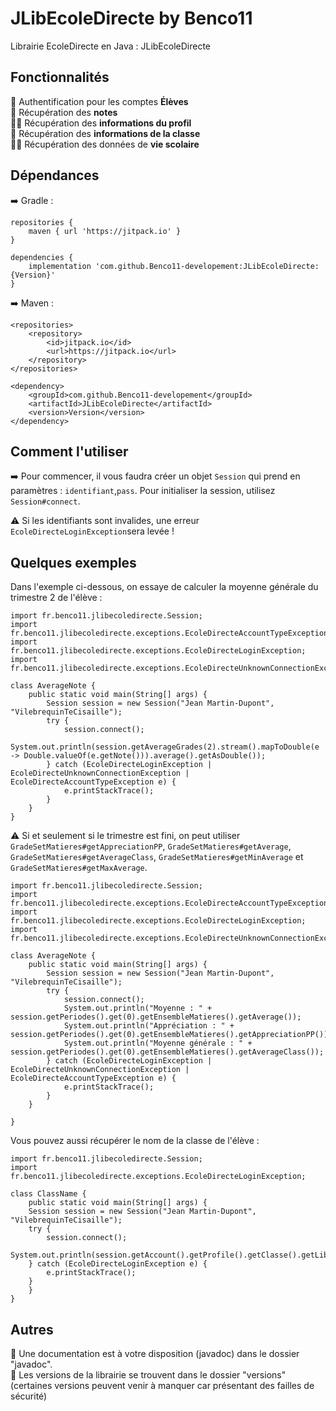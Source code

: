 # JLibEcoleDirecte by Benco11
Librairie EcoleDirecte en Java : JLibEcoleDirecte

## Fonctionnalités
🔐 Authentification pour les comptes **Élèves**  
📑 Récupération des **notes**  
👦🏻 Récupération des **informations du profil**  
🏫 Récupération des **informations de la classe**  
🏃🏽 Récupération des données de **vie scolaire**  

## Dépendances

➡️ Gradle :

```
repositories {
	maven { url 'https://jitpack.io' }
}

dependencies {
	implementation 'com.github.Benco11-developement:JLibEcoleDirecte:{Version}'
}
```

➡️ Maven :

```
<repositories>
	<repository>
		<id>jitpack.io</id>
		<url>https://jitpack.io</url>
	</repository>
</repositories>

<dependency>
	<groupId>com.github.Benco11-developement</groupId>
	<artifactId>JLibEcoleDirecte</artifactId>
	<version>Version</version>
</dependency>
````
		

## Comment l'utiliser

➡️ Pour commencer, il vous faudra créer un objet `Session` qui prend en paramètres : `identifiant`,`pass`.
Pour initialiser la session, utilisez `Session#connect`. 

⚠️ Si les identifiants sont invalides, une erreur `EcoleDirecteLoginException`sera levée !

## Quelques exemples

Dans l'exemple ci-dessous, on essaye de calculer la moyenne générale du trimestre 2 de l'élève  :

    import fr.benco11.jlibecoledirecte.Session;
    import fr.benco11.jlibecoledirecte.exceptions.EcoleDirecteAccountTypeException;
    import fr.benco11.jlibecoledirecte.exceptions.EcoleDirecteLoginException;
    import fr.benco11.jlibecoledirecte.exceptions.EcoleDirecteUnknownConnectionException;
    
    class AverageNote {
	    public static void main(String[] args) {
    		Session session = new Session("Jean Martin-Dupont", "VilebrequinTeCisaille");
			try {
				session.connect();
		    	System.out.println(session.getAverageGrades(2).stream().mapToDouble(e -> Double.valueOf(e.getNote())).average().getAsDouble());
			} catch (EcoleDirecteLoginException | EcoleDirecteUnknownConnectionException | EcoleDirecteAccountTypeException e) {
    	    	e.printStackTrace();
			}
	    }
    }


⚠️ Si et seulement si le trimestre est fini, on peut utiliser `GradeSetMatieres#getAppreciationPP`, `GradeSetMatieres#getAverage`, `GradeSetMatieres#getAverageClass`, `GradeSetMatieres#getMinAverage` et `GradeSetMatieres#getMaxAverage`.

    import fr.benco11.jlibecoledirecte.Session;
    import fr.benco11.jlibecoledirecte.exceptions.EcoleDirecteAccountTypeException;
    import fr.benco11.jlibecoledirecte.exceptions.EcoleDirecteLoginException;
    import fr.benco11.jlibecoledirecte.exceptions.EcoleDirecteUnknownConnectionException;
       
    class AverageNote {
        public static void main(String[] args) {
        	Session session = new Session("Jean Martin-Dupont", "VilebrequinTeCisaille");
        	try {
		    	session.connect();
		    	System.out.println("Moyenne : " + session.getPeriodes().get(0).getEnsembleMatieres().getAverage());
				System.out.println("Appréciation : " + session.getPeriodes().get(0).getEnsembleMatieres().getAppreciationPP());
				System.out.println("Moyenne générale : " + session.getPeriodes().get(0).getEnsembleMatieres().getAverageClass());
        	} catch (EcoleDirecteLoginException | EcoleDirecteUnknownConnectionException | EcoleDirecteAccountTypeException e) {
	            e.printStackTrace();
        	}
        }
       
    }
	
Vous pouvez aussi récupérer le nom de la classe de l'élève :

    import fr.benco11.jlibecoledirecte.Session;
    import fr.benco11.jlibecoledirecte.exceptions.EcoleDirecteLoginException;
    
    class ClassName {
	    public static void main(String[] args) {
    	Session session = new Session("Jean Martin-Dupont", "VilebrequinTeCisaille");
    	try {
    	    session.connect();
    	    System.out.println(session.getAccount().getProfile().getClasse().getLibelle());
    	} catch (EcoleDirecteLoginException e) {
    	    e.printStackTrace();
    	}
	    }
    }


## Autres

📖 Une documentation est à votre disposition (javadoc) dans le dossier "javadoc".   
💾 Les versions de la librairie se trouvent dans le dossier "versions" (certaines versions peuvent venir à manquer car présentant des failles de sécurité) 


